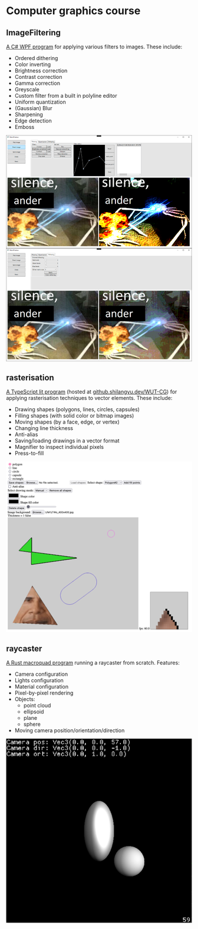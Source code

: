 # Computer graphics course

## ImageFiltering

[A C# WPF program](./ImageFiltering) for applying various filters to images. These include:

- Ordered dithering
- Color inverting
- Brightness correction
- Contrast correction
- Gamma correction
- Greyscale
- Custom filter from a built in polyline editor
- Uniform quantization
- (Gaussian) Blur
- Sharpening
- Edge detection
- Emboss

![ImageFiltering program example](assets/image_filtering-demo.png)

## rasterisation

[A TypeScript lit program](./rasterisation) (hosted at [github.shilangyu.dev/WUT-CG](https://github.shilangyu.dev/WUT-CG)) for applying rasterisation techniques to vector elements. These include:

- Drawing shapes (polygons, lines, circles, capsules)
- Filling shapes (with solid color or bitmap images)
- Moving shapes (by a face, edge, or vertex)
- Changing line thickness
- Anti-alias
- Saving/loading drawings in a vector format
- Magnifier to inspect individual pixels
- Press-to-fill

![Rasterisation program example](assets/rasterisation-demo.png)

## raycaster

[A Rust macroquad program](./raycaster) running a raycaster from scratch. Features:

- Camera configuration
- Lights configuration
- Material configuration
- Pixel-by-pixel rendering
- Objects:
  - point cloud
  - ellipsoid
  - plane
  - sphere
- Moving camera position/orientation/direction

![Raycaster program example](assets/raycaster-demo.png)
